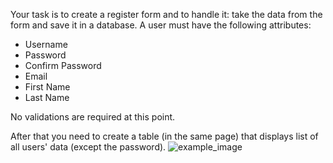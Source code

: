Your task is to create a register form and to handle it: take the data from the form and save it in a database.
A user must have the following attributes:
 - Username
 - Password
 - Confirm Password
 - Email
 - First Name
 - Last Name

No validations are required at this point.

After that you need to create a table (in the same page) that displays list of all users' data (except the password).
![example_image](https://i.ibb.co/85s95bm/Untitled.png "Example image")